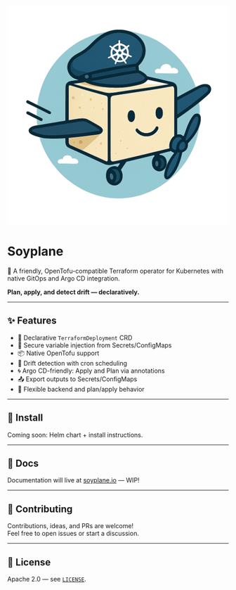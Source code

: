 <p align="center">
  <img src="assets/mascot.png" width="500" alt="Soyplane Mascot" />
</p>

# Soyplane

🚀 A friendly, OpenTofu-compatible Terraform operator for Kubernetes with native GitOps and Argo CD integration.

**Plan, apply, and detect drift — declaratively.**

---

## ✨ Features

- 🔁 Declarative `TerraformDeployment` CRD
- 🔐 Secure variable injection from Secrets/ConfigMaps
- 📦 Native OpenTofu support
- 🔎 Drift detection with cron scheduling
- 🌀 Argo CD-friendly: Apply and Plan via annotations
- 📤 Export outputs to Secrets/ConfigMaps
- 🔧 Flexible backend and plan/apply behavior

---

## 🚀 Install

Coming soon: Helm chart + install instructions.

---

## 📘 Docs

Documentation will live at [soyplane.io](https://soyplane.io) — WIP!

---

## 🤝 Contributing

Contributions, ideas, and PRs are welcome!  
Feel free to open issues or start a discussion.

---

## 📜 License

Apache 2.0 — see [`LICENSE`](./LICENSE).
